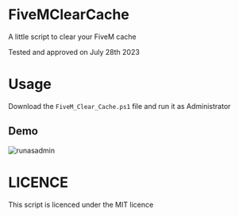 # FiveMClearCache

A little script to clear your FiveM cache

Tested and approved on July 28th 2023

# Usage

Download the `FiveM_Clear_Cache.ps1` file and run it as Administrator

## Demo

![runasadmin](https://github.com/ethandudu/FiveMClearCache/assets/41381482/6b2277f0-2ad7-48cb-8ffa-9adb06f3272e)

# LICENCE

This script is licenced under the MIT licence
